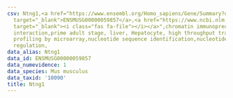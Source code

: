 ```yaml
---
csv: Ntng1,<a href="https://www.ensembl.org/Homo_sapiens/Gene/Summary?db=core;g=ENSMUSG00000059857"
  target="_blank">ENSMUSG00000059857</a>,<a href="https://www.ncbi.nlm.nih.gov/pubmed/23834426"
  target="_blank"><i class="fas fa-file"></i></a>",chromatin immunoprecipitation assay,direct
  interaction,prime adult stage, liver, Hepatocyte, high throughput transcription
  profiling by microarray,nucleotide sequence identification,nucleotide sequence identification,transcriptional
  regulation,
data_alias: Ntng1
data_id: ENSMUSG00000059857
data_numevidence: 1
data_species: Mus musculus
data_taxid: '10090'
title: Ntng1
---
```

